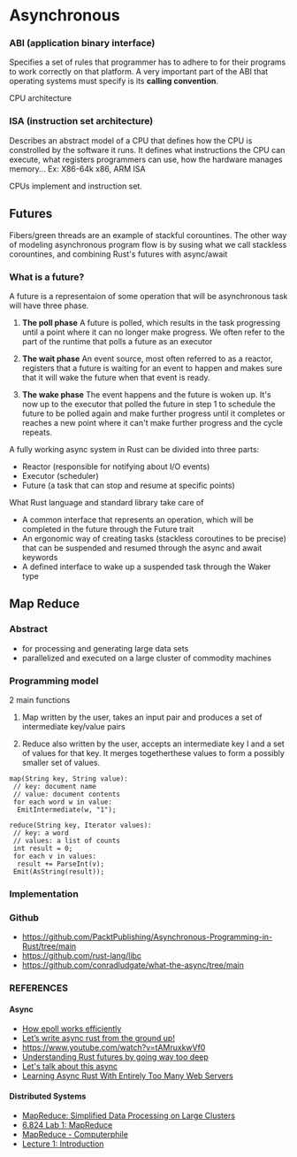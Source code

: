 # Asynchronous

### ABI (application binary interface)
Specifies a set of rules that programmer has to adhere to for their programs to work correctly on that platform.
A very important part of the ABI that operating systems must specify is its **calling convention**.

CPU architecture

### ISA (instruction set architecture)
Describes an abstract model of a CPU that defines how the CPU is constrolled by the software it runs.
It defines what instructions the CPU can execute, what registers programmers can use, how the hardware manages memory...
Ex: X86-64k x86, ARM ISA

CPUs implement and instruction set. 

## Futures

Fibers/green threads are an example of stackful corountines.
The other way of modeling asynchronous program flow is by susing what we call stackless corountines, and combining Rust's futures with async/await

### What is a future?

A future is a representaion of some operation that will be asynchronous task will have three phase. 

1. **The poll phase**
A future is polled, which results in the task progressing until a point where it can no longer make progress.
We often refer to the part of the runtime that polls a future as an executor


2. **The wait phase**
An event source, most often referred to as a reactor, registers that a future is waiting for an event to happen and makes sure that it will wake the future when that event is ready.


3. **The wake phase**
The event happens and the future is woken up. It's now up to the executor that polled the future in step 1 to schedule the future to be polled again and make further progress until it completes or reaches a new point where it can't make further progress and the cycle repeats.

A fully working async system in Rust can be divided into three parts:

- Reactor (responsible for notifying about I/O events)
- Executor (scheduler)
- Future (a task that can stop and resume at specific points)


What Rust language and standard library take care of

- A common interface that represents an operation, which will be completed in the future through the Future trait
- An ergonomic way of creating tasks (stackless coroutines to be precise) that can be suspended and resumed through the async and await keywords
- A defined interface to wake up a suspended task through the Waker type

## Map Reduce

### Abstract
- for processing and generating large data sets
- parallelized and executed on a large cluster of commodity machines

### Programming model
2 main functions

1. Map
	written by the user, takes an input pair and produces a set of intermediate key/value pairs

2. Reduce
	also written by the user, accepts an intermediate key I and a set of values for that key. It merges togetherthese values to form a possibly smaller set of values. 

```
map(String key, String value): 
 // key: document name
 // value: document contents
 for each word w in value:
  EmitIntermediate(w, "1");

reduce(String key, Iterator values):
 // key: a word
 // values: a list of counts
 int result = 0;
 for each v in values:
  result += ParseInt(v);
 Emit(AsString(result));
```

### Implementation


### Github
- https://github.com/PacktPublishing/Asynchronous-Programming-in-Rust/tree/main
- https://github.com/rust-lang/libc
- https://github.com/conradludgate/what-the-async/tree/main


### REFERENCES

#### Async
- [How epoll works efficiently](https://www.sobyte.net/post/2022-04/epoll-efficiently/)
- [Let’s write async rust from the ground up!](https://www.youtube.com/watch?v=7pU3gOVAeVQ&t=6s)
- https://www.youtube.com/watch?v=tAMruxkwVf0
- [Understanding Rust futures by going way too deep ](https://fasterthanli.me/articles/understanding-rust-futures-by-going-way-too-deep)
- [Let's talk about this async](https://conradludgate.com/posts/async)
- [Learning Async Rust With Entirely Too Many Web Servers](https://ibraheem.ca/posts/too-many-web-servers/)

#### Distributed Systems
- [MapReduce: Simplified Data Processing on Large Clusters](http://nil.csail.mit.edu/6.824/2020/papers/mapreduce.pdf)
- [6.824 Lab 1: MapReduce](http://nil.csail.mit.edu/6.824/2020/labs/lab-mr.html)
- [MapReduce - Computerphile](https://www.youtube.com/watch?v=cQP8WApzIQQ)
- [Lecture 1: Introduction](https://www.youtube.com/watch?v=cQP8WApzIQQ)
